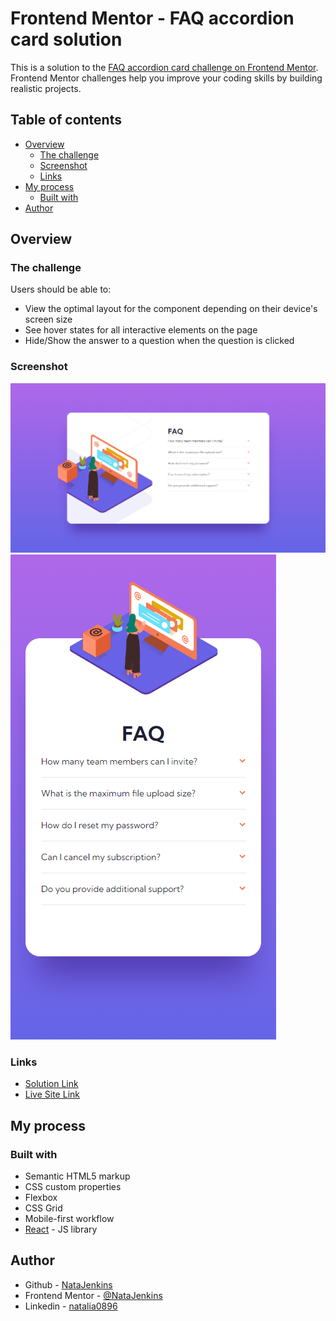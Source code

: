 # Frontend Mentor - FAQ accordion card solution

This is a solution to the [FAQ accordion card challenge on Frontend Mentor](https://www.frontendmentor.io/challenges/faq-accordion-card-XlyjD0Oam). Frontend Mentor challenges help you improve your coding skills by building realistic projects.

## Table of contents

-   [Overview](#overview)
    -   [The challenge](#the-challenge)
    -   [Screenshot](#screenshot)
    -   [Links](#links)
-   [My process](#my-process)
    -   [Built with](#built-with)
-   [Author](#author)

## Overview

### The challenge

Users should be able to:

-   View the optimal layout for the component depending on their device's screen size
-   See hover states for all interactive elements on the page
-   Hide/Show the answer to a question when the question is clicked

### Screenshot

![](./src/assets/screencapture-localhost-5173-2023-11-13-13_56_30.png)
![](./src/assets/screencapture-localhost-5173-2023-11-13-13_56_45.png)

### Links

-   [Solution Link](https://github.com/NataJenkins/faq-accordion-card)
-   [Live Site Link](https://your-live-site-url.com)

## My process

### Built with

-   Semantic HTML5 markup
-   CSS custom properties
-   Flexbox
-   CSS Grid
-   Mobile-first workflow
-   [React](https://reactjs.org/) - JS library

## Author

-   Github - [NataJenkins](https://github.com/NataJenkins)
-   Frontend Mentor - [@NataJenkins](https://www.frontendmentor.io/profile/NataJenkins)
-   Linkedin - [natalia0896](https://www.linkedin.com/in/natalia0896/)
